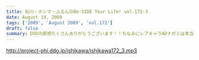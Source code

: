```yaml
---
title: 石川・ホンマ・ぶるんのBe-SIDE Your Life! vol.172-3
date: August 19, 2009
tags: ['2009', 'August 2009', 'vol.172']
draft: false
summary: DVDの感想たくさんありがとうございます！！ちなみにレアキャラADナガミは本当に「ビーサイに関わりたくない・・・」と言っています。ただ、そんな彼女も DVDのについては絶賛していました！！NAMAE
---
```


http://project-phi.ddo.jp/ishikawa/ishikawa172_3.mp3
